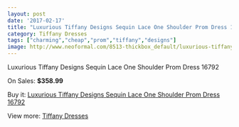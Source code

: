 ```yaml
---
layout: post
date: '2017-02-17'
title: "Luxurious Tiffany Designs Sequin Lace One Shoulder Prom Dress 16792"
category: Tiffany Dresses
tags: ["charming","cheap","prom","tiffany","designs"]
image: http://www.neoformal.com/8513-thickbox_default/luxurious-tiffany-designs-sequin-lace-one-shoulder-prom-dress-16792.jpg
---
```

Luxurious Tiffany Designs Sequin Lace One Shoulder Prom Dress 16792

On Sales: **$358.99**
<a href="https://www.neoformal.com/en/tiffany-dresses/3000-luxurious-tiffany-designs-sequin-lace-one-shoulder-prom-dress-16792.html"><amp-img layout="responsive" width="600" height="600" src="//www.neoformal.com/8513-thickbox_default/luxurious-tiffany-designs-sequin-lace-one-shoulder-prom-dress-16792.jpg" alt="Luxurious Tiffany Designs Sequin Lace One Shoulder Prom Dress 16792 0" /></a>
<a href="https://www.neoformal.com/en/tiffany-dresses/3000-luxurious-tiffany-designs-sequin-lace-one-shoulder-prom-dress-16792.html"><amp-img layout="responsive" width="600" height="600" src="//www.neoformal.com/8514-thickbox_default/luxurious-tiffany-designs-sequin-lace-one-shoulder-prom-dress-16792.jpg" alt="Luxurious Tiffany Designs Sequin Lace One Shoulder Prom Dress 16792 1" /></a>

Buy it: [Luxurious Tiffany Designs Sequin Lace One Shoulder Prom Dress 16792](https://www.neoformal.com/en/tiffany-dresses/3000-luxurious-tiffany-designs-sequin-lace-one-shoulder-prom-dress-16792.html "Luxurious Tiffany Designs Sequin Lace One Shoulder Prom Dress 16792")

View more: [Tiffany Dresses](https://www.neoformal.com/en/32-tiffany-dresses "Tiffany Dresses")